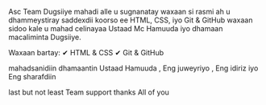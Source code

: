 Asc Team Dugsiiye
mahadi alle u sugnanatay  waxaan si rasmi ah u dhammeystiray saddexdii koorso ee HTML, CSS, iyo Git & GitHub
waxaan sidoo kale u mahad celinayaa Ustaad Mc Hamuuda iyo dhamaan macaliminta Dugsiiye.

Waxaan bartay:
✔ HTML & CSS
✔ Git & GitHub

mahadsanidiin dhamaantin Ustaad Hamuuda , Eng juweyriyo , Eng idiriz iyo Eng sharafdiin 

last but not least Team support thanks All of you 
